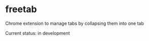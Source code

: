 freetab
=======

Chrome extension to manage tabs by collapsing them into one tab

Current status: in development
